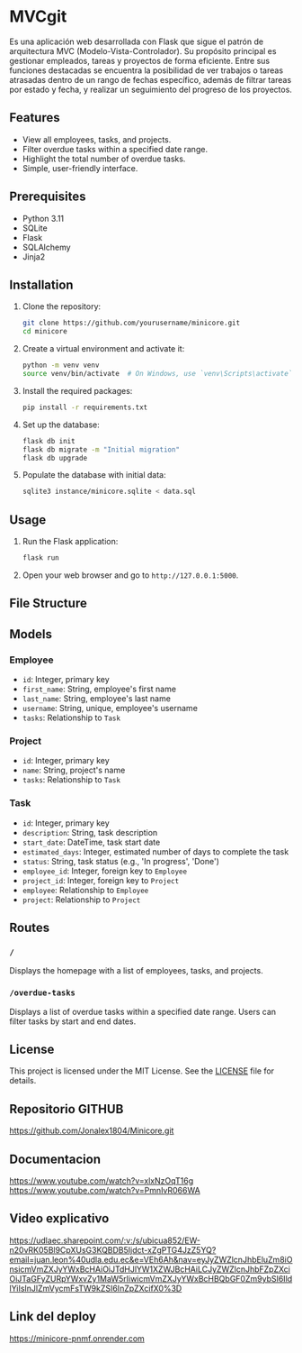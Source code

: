 # MVCgit 

Es una aplicación web desarrollada con Flask que sigue el patrón de arquitectura MVC (Modelo-Vista-Controlador). Su propósito principal es gestionar empleados, tareas y proyectos de forma eficiente. Entre sus funciones destacadas se encuentra la posibilidad de ver trabajos o tareas atrasadas dentro de un rango de fechas específico, además de filtrar tareas por estado y fecha, y realizar un seguimiento del progreso de los proyectos.
## Features

- View all employees, tasks, and projects.
- Filter overdue tasks within a specified date range.
- Highlight the total number of overdue tasks.
- Simple, user-friendly interface.

## Prerequisites

- Python 3.11
- SQLite
- Flask
- SQLAlchemy
- Jinja2

## Installation

1. Clone the repository:

    ```bash
    git clone https://github.com/yourusername/minicore.git
    cd minicore
    ```

2. Create a virtual environment and activate it:

    ```bash
    python -m venv venv
    source venv/bin/activate  # On Windows, use `venv\Scripts\activate`
    ```

3. Install the required packages:

    ```bash
    pip install -r requirements.txt
    ```

4. Set up the database:

    ```bash
    flask db init
    flask db migrate -m "Initial migration"
    flask db upgrade
    ```

5. Populate the database with initial data:

    ```bash
    sqlite3 instance/minicore.sqlite < data.sql
    ```

## Usage

1. Run the Flask application:

    ```bash
    flask run
    ```

2. Open your web browser and go to `http://127.0.0.1:5000`.

## File Structure


## Models

### Employee

- `id`: Integer, primary key
- `first_name`: String, employee's first name
- `last_name`: String, employee's last name
- `username`: String, unique, employee's username
- `tasks`: Relationship to `Task`

### Project

- `id`: Integer, primary key
- `name`: String, project's name
- `tasks`: Relationship to `Task`

### Task

- `id`: Integer, primary key
- `description`: String, task description
- `start_date`: DateTime, task start date
- `estimated_days`: Integer, estimated number of days to complete the task
- `status`: String, task status (e.g., 'In progress', 'Done')
- `employee_id`: Integer, foreign key to `Employee`
- `project_id`: Integer, foreign key to `Project`
- `employee`: Relationship to `Employee`
- `project`: Relationship to `Project`

## Routes

### `/`

Displays the homepage with a list of employees, tasks, and projects.

### `/overdue-tasks`

Displays a list of overdue tasks within a specified date range. Users can filter tasks by start and end dates.

## License

This project is licensed under the MIT License. See the [LICENSE](LICENSE) file for details.

## Repositorio GITHUB
https://github.com/Jonalex1804/Minicore.git

## Documentacion

https://www.youtube.com/watch?v=xlxNzOqT16g
https://www.youtube.com/watch?v=PmnIvR066WA

## Video explicativo 
https://udlaec.sharepoint.com/:v:/s/ubicua852/EW-n20vRK05Bl9CpXUsG3KQBDB5Ijdct-xZgPTG4JzZ5YQ?email=juan.leon%40udla.edu.ec&e=VEh6Ah&nav=eyJyZWZlcnJhbEluZm8iOnsicmVmZXJyYWxBcHAiOiJTdHJlYW1XZWJBcHAiLCJyZWZlcnJhbFZpZXciOiJTaGFyZURpYWxvZy1MaW5rIiwicmVmZXJyYWxBcHBQbGF0Zm9ybSI6IldlYiIsInJlZmVycmFsTW9kZSI6InZpZXcifX0%3D


## Link del deploy 
https://minicore-pnmf.onrender.com
